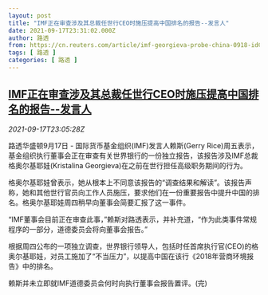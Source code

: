 ```yaml
---
layout: post
title: "IMF正在审查涉及其总裁任世行CEO时施压提高中国排名的报告--发言人"
date: 2021-09-17T23:31:02.000Z
author: 路透
from: https://cn.reuters.com/article/imf-georgieva-probe-china-0918-idCNKBS2GD29B
tags: [ 路透 ]
categories: [ 路透 ]
---
```

<!--1631921462000-->
[IMF正在审查涉及其总裁任世行CEO时施压提高中国排名的报告--发言人](https://cn.reuters.com/article/imf-georgieva-probe-china-0918-idCNKBS2GD29B)
------

<div>
<div><i>2021-09-17T23:05:28Z</i></div><p>路透华盛顿9月17日 - 国际货币基金组织(IMF)发言人赖斯(Gerry Rice)周五表示，基金组织执行董事会正在审查有关世界银行的一份独立报告，该报告涉及IMF总裁格奥尔基耶娃(Kristalina Georgieva)在之前在世行担任高级职务期间的行为。</p><p>格奥尔基耶娃曾表示，她从根本上不同意该报告的“调查结果和解读”。该报告声称，她和其他世行官员向工作人员施压，要求他们在一份重要报告中提升中国的排名。格奥尔基耶娃周四稍早向董事会简要汇报了这一事件。</p><p>“IMF董事会目前正在审查此事，”赖斯对路透表示，并补充道，“作为此类事件常规程序的一部分，道德委员会将向董事会报告。”</p><p>根据周四公布的一项独立调查，世界银行领导人，包括时任首席执行官(CEO)的格奥尔基耶娃，对员工施加了“不当压力”，以提高中国在该行《2018年营商环境报告》中的排名。</p><p>赖斯并未立即就IMF道德委员会何时向执行董事会报告置评。(完)</p>
</div>
